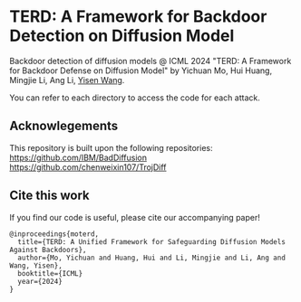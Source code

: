 # TERD: A Framework for Backdoor Detection on Diffusion Model
Backdoor detection of diffusion models @ ICML 2024 "TERD: A Framework for Backdoor Defense on Diffusion Model" by Yichuan Mo, Hui Huang, Mingjie Li, Ang Li, [Yisen Wang](https://yisenwang.github.io/).  

You can refer to each directory to access the code for each attack.





## Acknowlegements
This repository is built upon the following repositories:<br/>
https://github.com/IBM/BadDiffusion
<br/>
https://github.com/chenweixin107/TrojDiff
<br/>



## Cite this work
If you find our code is useful, please cite our accompanying paper!
```
@inproceedings{moterd,
  title={TERD: A Unified Framework for Safeguarding Diffusion Models Against Backdoors},
  author={Mo, Yichuan and Huang, Hui and Li, Mingjie and Li, Ang and Wang, Yisen},
  booktitle={ICML}
  year={2024}
}
```
